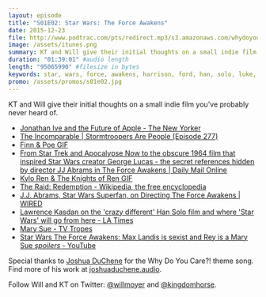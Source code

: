 ```yaml
---
layout: episode
title: "S01E02: Star Wars: The Force Awakens"
date: 2015-12-23
file: http://www.podtrac.com/pts/redirect.mp3/s3.amazonaws.com/whydoyoucare.fm/Why+Do+You+Care+-+S01E02.mp3
image: /assets/itunes.png
summary: KT and Will give their initial thoughts on a small indie film you've probably never heard of.
duration: "01:39:01" #audio length
length: "95065990" #filesize in bytes
keywords: star, wars, force, awakens, harrison, ford, han, solo, luke, leia, rey, kylo, finn, abrams, jj
promo: /assets/promos/s01e02.jpg
---
```


KT and Will give their initial thoughts on a small indie film you've probably never heard of.

<ul>
<li><a href="http://www.newyorker.com/magazine/2015/02/23/shape-things-come">Jonathan Ive and the Future of Apple - The New Yorker</a></li>
<li><a href="https://www.theincomparable.com/theincomparable/277/index.php">The Incomparable | Stormtroopers Are People (Episode 277)</a></li>
<li><a href="http://gph.is/1YVhpec">Finn &amp; Poe GIF</a></li>
<li><a href="http://www.dailymail.co.uk/news/article-3362851/From-Star-Trek-Apocalypse-obscure-1964-film-inspired-Star-Wars-creator-George-Lucas-secret-references-hidden-director-JJ-Abrams-Force-Awakens.html">From Star Trek and Apocalypse Now to the obscure 1964 film that inspired Star Wars creator George Lucas - the secret references hidden by director JJ Abrams in The Force Awakens | Daily Mail Online</a></li>
<li><a href="https://fat.gfycat.com/RingedInbornArmyworm.gif">Kylo Ren &amp; The Knights of Ren GIF</a></li>
<li><a href="https://en.wikipedia.org/wiki/The_Raid:_Redemption">The Raid: Redemption - Wikipedia, the free encyclopedia</a></li>
<li><a href="http://www.wired.com/?p=1922154">J.J. Abrams, Star Wars Superfan, on Directing The Force Awakens | WIRED</a></li>
<li><a href="http://www.latimes.com/entertainment/movies/herocomplex/la-et-hc-lawrence-kasdan-star-wars-han-solo-20151221-story.html">Lawrence Kasdan on the &apos;crazy different&apos; Han Solo film and where &apos;Star Wars&apos; will go from here - LA Times</a></li>
<li><a href="http://tvtropes.org/pmwiki/pmwiki.php/Main/MarySue">Mary Sue - TV Tropes</a></li>
<li><a href="https://www.youtube.com/watch?v=cpS6TlqgLIQ">Star Wars The Force Awakens: Max Landis is sexist and Rey is a Mary Sue <em>spoilers</em> - YouTube</a></li>
</ul>

Special thanks to [Joshua DuChene](http://joshuaduchene.audio) for the Why Do You Care?! theme song. Find more of his work at [joshuaduchene.audio](http://joshuaduchene.audio).

Follow Will and KT on Twitter: [@willmoyer](https://twitter.com/willmoyer) and [@kingdomhorse](https://twitter.com/kingdomhorse). 